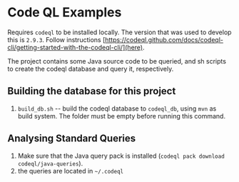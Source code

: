 # Code QL Examples

Requires `codeql` to be installed locally. The version that was used to develop this is `2.9.3`. Follow instructions 
[https://codeql.github.com/docs/codeql-cli/getting-started-with-the-codeql-cli/](here).


The project contains some Java source code to be queried, and sh scripts to create the codeql database and query it, respectively.

## Building the database for this project 

1. `build_db.sh` -- build the codeql database to `codeql_db`, using `mvn` as build system. The folder must be empty before running this command.

## Analysing Standard Queries

1. Make sure that the Java query pack is installed (`codeql pack download codeql/java-queries`).
2. the queries are located in `~/.codeql`





